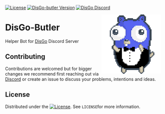 [![License](https://img.shields.io/badge/License-Apache%202.0-blue.svg)](https://github.com/disgoorg/disgo/blob/master/LICENSE)
[![DisGo-butler Version](https://img.shields.io/github/v/tag/disgoorg/disgo?label=release)](https://github.com/disgoorg/disgo/releases/latest)
[![DisGo Discord](https://discord.com/api/guilds/817327181659111454/widget.png)](https://discord.gg/TewhTfDpvW)


<img align="right" src="/.github/disgo-butler.png" width=192 alt="disgo butler gopher">

# DisGo-Butler

Helper Bot for [DisGo](https://discord.gg/TewhTfDpvW) Discord Server

## Contributing

Contributions are welcomed but for bigger changes we recommend first reaching out via [Discord](https://discord.gg/TewhTfDpvW) or create an issue to discuss your problems, intentions and ideas.

## License

Distributed under the [![License](https://img.shields.io/badge/License-Apache%202.0-blue.svg)](LICENSE). See `LICENSE`for more information.
